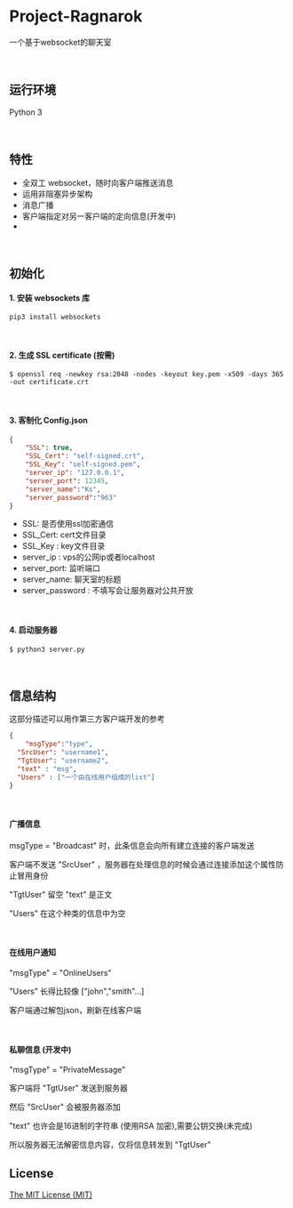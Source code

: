 # Project-Ragnarok

一个基于websocket的聊天室


&nbsp;
## 运行环境
Python 3

&nbsp;
## 特性
*  全双工 websocket，随时向客户端推送消息
*  运用非阻塞异步架构
*  消息广播 
*  客户端指定对另一客户端的定向信息(开发中)
*  

&nbsp;
## 初始化
#### 1. 安装 websockets 库
```shell 
pip3 install websockets
```

&nbsp;
#### 2. 生成 SSL certificate (按需)
```shell
$ openssl req -newkey rsa:2048 -nodes -keyout key.pem -x509 -days 365 -out certificate.crt
```

&nbsp;
#### 3. 客制化 Config.json
``` json
{
	"SSL": true,                    
	"SSL_Cert": "self-signed.crt",  
	"SSL_Key": "self-signed.pem",   
	"server_ip": "127.0.0.1",      
	"server_port": 12345,           
	"server_name":"Ks",             
	"server_password":"963"         
}
```

* SSL: 是否使用ssl加密通信
* SSL_Cert: cert文件目录
* SSL_Key : key文件目录
* server_ip : vps的公网ip或者localhost
* server_port: 监听端口
* server_name: 聊天室的标题
* server_password :  不填写会让服务器对公共开放

&nbsp;
#### 4. 启动服务器
``` shell
$ python3 server.py
```

&nbsp;
## 信息结构
这部分描述可以用作第三方客户端开发的参考

``` json
{
	"msgType":"type",
  "SrcUser": "username1",
  "TgtUser": "username2",
  "text" : "msg",
  "Users" : ["一个由在线用户组成的list"]
}
```

&nbsp;
#### 广播信息
msgType = "Broadcast"  时，此条信息会向所有建立连接的客户端发送

客户端不发送 "SrcUser" ，服务器在处理信息的时候会通过连接添加这个属性防止冒用身份

"TgtUser" 留空
"text" 是正文

"Users" 在这个种类的信息中为空

&nbsp;
#### 在线用户通知
"msgType" = "OnlineUsers" 

"Users" 长得比较像 ["john","smith"...]

客户端通过解包json，刷新在线客户端

&nbsp;
#### 私聊信息 (开发中)
"msgType" = "PrivateMessage" 

客户端将 "TgtUser" 发送到服务器

然后 "SrcUser" 会被服务器添加

"text" 也许会是16进制的字符串 (使用RSA 加密),需要公钥交换(未完成)

所以服务器无法解密信息内容，仅将信息转发到 "TgtUser"

##
## License
[The MIT License (MIT)](https://raw.githubusercontent.com/v2ray/v2ray-core/master/LICENSE)
